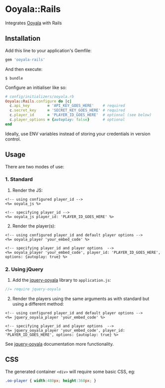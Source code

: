 # Ooyala::Rails

Integrates [Ooyala](http://www.ooyala.com/) with Rails

## Installation

Add this line to your application's Gemfile:

```ruby
gem 'ooyala-rails'
```

And then execute:

    $ bundle

Configure an initialiser like so:

```ruby
# config/initializers/ooyala.rb
Ooyala::Rails.configure do |c|
  c.api_key        = 'API_KEY_GOES_HERE'    # required
  c.secret_key     = 'SECRET_KEY_GOES_HERE' # required
  c.player_id      = 'PLAYER_ID_GOES_HERE'  # optional (see below)
  c.player_options = {autoplay: false}      # optional
end
```

Ideally, use ENV variables instead of storing your credentials in version control.

## Usage

There are two modes of use:

### 1. Standard

1. Render the JS:

```erb
<!-- using configured player_id -->
<%= ooyala_js %>

<!-- specifying player_id -->
<%= ooyala_js player_id: 'PLAYER_ID_GOES_HERE' %>
```

2. Render the player(s):

```erb
<!-- using configured player_id and default player options -->
<%= ooyala_player 'your_embed_code' %>

<!-- specifying player_id and player options  -->
<%= ooyala_player 'your_embed_code', player_id: 'PLAYER_ID_GOES_HERE', options: {autoplay: true} %>
```

### 2. Using jQuery

1. Add the [jquery-ooyala](https://www.npmjs.com/package/jquery-ooyala) library to `application.js`:

```javascript
//= require jquery-ooyala
```

2. Render the players using the same arguments as with standard but using a different method:

```erb
<!-- using configured player_id and default player options -->
<%= jquery_ooyala_player 'your_embed_code' %>

<!-- specifying player_id and player options  -->
<%= jquery_ooyala_player 'your_embed_code', player_id: 'PLAYER_ID_GOES_HERE', options: {autoplay: true} %>
```

See [jquery-ooyala](https://www.npmjs.com/package/jquery-ooyala) documentation more functionality.

## CSS

The generated container `<div>` will require some basic CSS, eg:

```css
.oo-player { width:480px; height:360px; }
```
